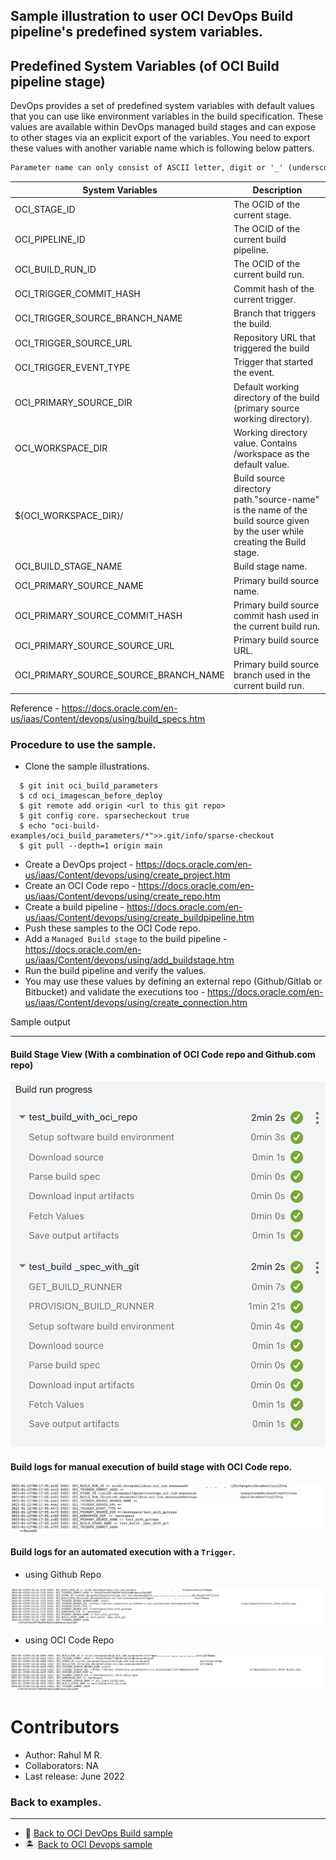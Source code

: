 
## Sample illustration to user OCI DevOps Build pipeline's predefined system variables.


## Predefined System Variables (of OCI Build pipeline stage)

DevOps provides a set of predefined system variables with default values that you can use like environment variables in the build specification. These values are available within DevOps managed build stages and can expose to other stages via an explicit export of the variables.
You need to export these values with another variable name which is following below patters.

```markdown
Parameter name can only consist of ASCII letter, digit or '_' (underscore) characters and not start with an oci (case-insensitive) prefix
```

System Variables | Description | 
--- | --- | 
OCI_STAGE_ID | The OCID of the current stage. | 
OCI_PIPELINE_ID|The OCID of the current build pipeline.|
OCI_BUILD_RUN_ID|The OCID of the current build run.|
OCI_TRIGGER_COMMIT_HASH|Commit hash of the current trigger.|
OCI_TRIGGER_SOURCE_BRANCH_NAME|Branch that triggers the build.|
OCI_TRIGGER_SOURCE_URL|Repository URL that triggered the build|
OCI_TRIGGER_EVENT_TYPE|Trigger that started the event.|
OCI_PRIMARY_SOURCE_DIR|Default working directory of the build (primary source working directory).|
OCI_WORKSPACE_DIR|Working directory value. Contains /workspace as the default value.|
${OCI_WORKSPACE_DIR}/<source-name>|Build source directory path."source-name" is the name of the build source given by the user while creating the Build stage.|
OCI_BUILD_STAGE_NAME|Build stage name.|
OCI_PRIMARY_SOURCE_NAME|Primary build source name.|
OCI_PRIMARY_SOURCE_COMMIT_HASH|Primary build source commit hash used in the current build run.|
OCI_PRIMARY_SOURCE_SOURCE_URL|Primary build source URL.|
OCI_PRIMARY_SOURCE_SOURCE_BRANCH_NAME| Primary build source branch used in the current build run.|

Reference - https://docs.oracle.com/en-us/iaas/Content/devops/using/build_specs.htm

### Procedure to use the sample.

- Clone the sample illustrations.
 ```
   $ git init oci_build_parameters
   $ cd oci_imagescan_before_deploy
   $ git remote add origin <url to this git repo>
   $ git config core. sparsecheckout true
   $ echo "oci-build-examples/oci_build_parameters/*">>.git/info/sparse-checkout
   $ git pull --depth=1 origin main

   ```
- Create a DevOps project - https://docs.oracle.com/en-us/iaas/Content/devops/using/create_project.htm
- Create an OCI Code repo - https://docs.oracle.com/en-us/iaas/Content/devops/using/create_repo.htm
- Create a build pipeline - https://docs.oracle.com/en-us/iaas/Content/devops/using/create_buildpipeline.htm
- Push these samples to the OCI Code repo.
- Add a `Managed Build stage` to the build pipeline - https://docs.oracle.com/en-us/iaas/Content/devops/using/add_buildstage.htm
- Run the build pipeline and verify the values.
- You may use these values by defining an external repo (Github/Gitlab or Bitbucket) and validate the executions too - https://docs.oracle.com/en-us/iaas/Content/devops/using/create_connection.htm

Sample output

 ----



#### Build Stage View (With a combination of OCI Code repo and Github.com repo)

![](images/buildview.png)


#### Build logs for manual execution of build stage with OCI Code repo.


![](images/logs_manual.png)

#### Build logs for an automated execution with a `Trigger`.

- using Github Repo

![](images/trigger_with_github.png)

- using OCI Code Repo

![](images/trigger_with_ocirepo.png)

Contributors
===========

- Author: Rahul M R.
- Collaborators: NA
- Last release: June 2022

### Back to examples.
----

- 🍿 [Back to OCI DevOps Build sample](./../README.md)
- 🏝️ [Back to OCI Devops sample](./../../README.md)

